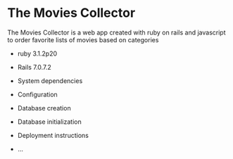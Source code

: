 # The Movies Collector

The Movies Collector is a web app created with ruby on rails and javascript to order favorite lists of movies based on categories

* ruby 3.1.2p20
* Rails 7.0.7.2

* System dependencies
  
* Configuration

* Database creation

* Database initialization

* Deployment instructions

* ...
